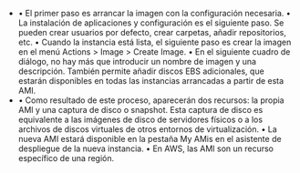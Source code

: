 - • El primer paso es arrancar la imagen con la configuración necesaria.
  • La instalación de aplicaciones y configuración es el siguiente paso. Se pueden crear usuarios por
  defecto, crear carpetas, añadir repositorios, etc.
  • Cuando la instancia está lista, el siguiente paso es crear la imagen en el menú Actions > Image >
  Create Image.
  • En el siguiente cuadro de diálogo, no hay más que introducir un nombre de imagen y una descripción. También permite añadir discos EBS adicionales, que estarán disponibles en todas las instancias arrancadas a partir de esta AMI.
- • Como resultado de este proceso, aparecerán dos recursos: la propia AMl y una captura de disco
  o snapshot. Esta captura de disco es equivalente a las imágenes de disco de servidores físicos o
  a los archivos de discos virtuales de otros entornos de virtualización.
  • La nueva AMI estará disponible en la pestaña My AMis en el asistente de despliegue de la nueva
  instancia.
  • En AWS, las AMI son un recurso específico de una región.